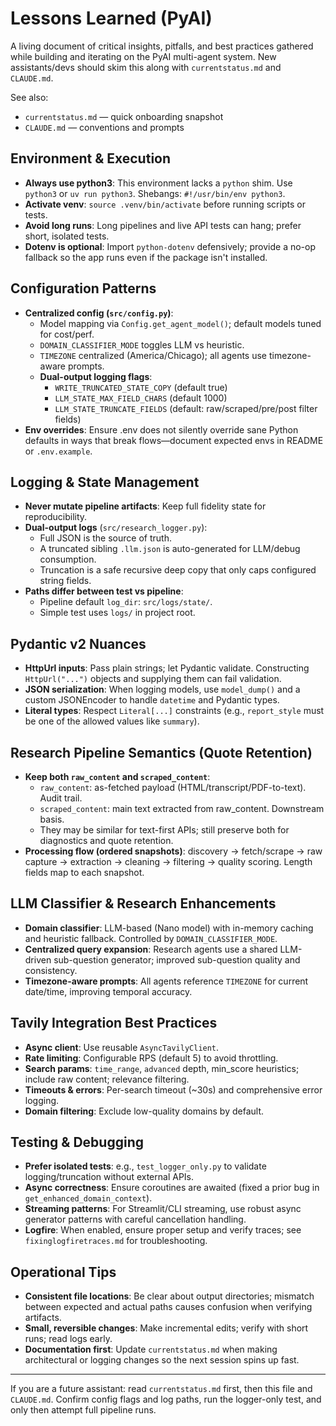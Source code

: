# Lessons Learned (PyAI)

A living document of critical insights, pitfalls, and best practices gathered while building and iterating on the PyAI multi-agent system. New assistants/devs should skim this along with `currentstatus.md` and `CLAUDE.md`.

See also:
- `currentstatus.md` — quick onboarding snapshot
- `CLAUDE.md` — conventions and prompts

## Environment & Execution
- **Always use python3**: This environment lacks a `python` shim. Use `python3` or `uv run python3`. Shebangs: `#!/usr/bin/env python3`.
- **Activate venv**: `source .venv/bin/activate` before running scripts or tests.
- **Avoid long runs**: Long pipelines and live API tests can hang; prefer short, isolated tests.
- **Dotenv is optional**: Import `python-dotenv` defensively; provide a no-op fallback so the app runs even if the package isn't installed.

## Configuration Patterns
- **Centralized config (`src/config.py`)**:
  - Model mapping via `Config.get_agent_model()`; default models tuned for cost/perf.
  - `DOMAIN_CLASSIFIER_MODE` toggles LLM vs heuristic.
  - `TIMEZONE` centralized (America/Chicago); all agents use timezone-aware prompts.
  - **Dual-output logging flags**:
    - `WRITE_TRUNCATED_STATE_COPY` (default true)
    - `LLM_STATE_MAX_FIELD_CHARS` (default 1000)
    - `LLM_STATE_TRUNCATE_FIELDS` (default: raw/scraped/pre/post filter fields)
- **Env overrides**: Ensure .env does not silently override sane Python defaults in ways that break flows—document expected envs in README or `.env.example`.

## Logging & State Management
- **Never mutate pipeline artifacts**: Keep full fidelity state for reproducibility.
- **Dual-output logs** (`src/research_logger.py`):
  - Full JSON is the source of truth.
  - A truncated sibling `.llm.json` is auto-generated for LLM/debug consumption.
  - Truncation is a safe recursive deep copy that only caps configured string fields.
- **Paths differ between test vs pipeline**:
  - Pipeline default `log_dir`: `src/logs/state/`.
  - Simple test uses `logs/` in project root.

## Pydantic v2 Nuances
- **HttpUrl inputs**: Pass plain strings; let Pydantic validate. Constructing `HttpUrl("...")` objects and supplying them can fail validation.
- **JSON serialization**: When logging models, use `model_dump()` and a custom JSONEncoder to handle `datetime` and Pydantic types.
- **Literal types**: Respect `Literal[...]` constraints (e.g., `report_style` must be one of the allowed values like `summary`).

## Research Pipeline Semantics (Quote Retention)
- **Keep both `raw_content` and `scraped_content`**:
  - `raw_content`: as-fetched payload (HTML/transcript/PDF-to-text). Audit trail.
  - `scraped_content`: main text extracted from raw_content. Downstream basis.
  - They may be similar for text-first APIs; still preserve both for diagnostics and quote retention.
- **Processing flow (ordered snapshots)**: discovery → fetch/scrape → raw capture → extraction → cleaning → filtering → quality scoring. Length fields map to each snapshot.

## LLM Classifier & Research Enhancements
- **Domain classifier**: LLM-based (Nano model) with in-memory caching and heuristic fallback. Controlled by `DOMAIN_CLASSIFIER_MODE`.
- **Centralized query expansion**: Research agents use a shared LLM-driven sub-question generator; improved sub-question quality and consistency.
- **Timezone-aware prompts**: All agents reference `TIMEZONE` for current date/time, improving temporal accuracy.

## Tavily Integration Best Practices
- **Async client**: Use reusable `AsyncTavilyClient`.
- **Rate limiting**: Configurable RPS (default 5) to avoid throttling.
- **Search params**: `time_range`, `advanced` depth, min_score heuristics; include raw content; relevance filtering.
- **Timeouts & errors**: Per-search timeout (~30s) and comprehensive error logging.
- **Domain filtering**: Exclude low-quality domains by default.

## Testing & Debugging
- **Prefer isolated tests**: e.g., `test_logger_only.py` to validate logging/truncation without external APIs.
- **Async correctness**: Ensure coroutines are awaited (fixed a prior bug in `get_enhanced_domain_context`).
- **Streaming patterns**: For Streamlit/CLI streaming, use robust async generator patterns with careful cancellation handling.
- **Logfire**: When enabled, ensure proper setup and verify traces; see `fixinglogfiretraces.md` for troubleshooting.

## Operational Tips
- **Consistent file locations**: Be clear about output directories; mismatch between expected and actual paths causes confusion when verifying artifacts.
- **Small, reversible changes**: Make incremental edits; verify with short runs; read logs early.
- **Documentation first**: Update `currentstatus.md` when making architectural or logging changes so the next session spins up fast.

---

If you are a future assistant: read `currentstatus.md` first, then this file and `CLAUDE.md`. Confirm config flags and log paths, run the logger-only test, and only then attempt full pipeline runs.

